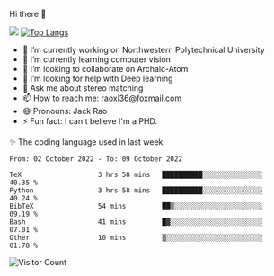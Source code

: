 Hi there 👋

![](https://github-readme-stats.vercel.app/api?username=Raohaocheng)
[![Top Langs](https://github-readme-stats.vercel.app/api/top-langs/?username=Raohaocheng&layout=compact)](https://github.com/anuraghazra/github-readme-stats)

- 🔭 I’m currently working on Northwestern Polytechnical University
- 🌱 I’m currently learning computer vision
- 👯 I’m looking to collaborate on Archaic-Atom
- 🤔 I’m looking for help with Deep learning
- 💬 Ask me about stereo matching
- 📫 How to reach me: raoxi36@foxmail.com
- 😄 Pronouns: Jack Rao
- ⚡ Fun fact: I can't believe I'm a PHD.

✨ The coding language used in last week
<!--START_SECTION:waka-->

```text
From: 02 October 2022 - To: 09 October 2022

TeX                   3 hrs 58 mins   ██████████░░░░░░░░░░░░░░░   40.35 %
Python                3 hrs 58 mins   ██████████░░░░░░░░░░░░░░░   40.24 %
BibTeX                54 mins         ██▒░░░░░░░░░░░░░░░░░░░░░░   09.19 %
Bash                  41 mins         █▓░░░░░░░░░░░░░░░░░░░░░░░   07.01 %
Other                 10 mins         ▒░░░░░░░░░░░░░░░░░░░░░░░░   01.78 %
```

<!--END_SECTION:waka-->

![Visitor Count](https://profile-counter.glitch.me/Raohaocheng/count.svg)
